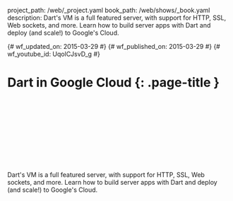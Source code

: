 project_path: /web/_project.yaml
book_path: /web/shows/_book.yaml
description: Dart's VM is a full featured server, with support for HTTP, SSL, Web sockets, and more. Learn how to build server apps with Dart and deploy (and scale!) to Google's Cloud.

{# wf_updated_on: 2015-03-29 #}
{# wf_published_on: 2015-03-29 #}
{# wf_youtube_id: UqolCJsvD_g #}

# Dart in Google Cloud {: .page-title }


<div class="video-wrapper">
  <iframe class="devsite-embedded-youtube-video" data-video-id="UqolCJsvD_g"
          data-autohide="1" data-showinfo="0" frameborder="0" allowfullscreen>
  </iframe>
</div>


Dart's VM is a full featured server, with support for HTTP, SSL, Web sockets, and more. Learn how to build server apps with Dart and deploy (and scale!) to Google's Cloud.
